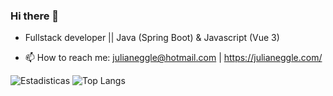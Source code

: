 ### Hi there 👋

- Fullstack developer || Java (Spring Boot) & Javascript (Vue 3) 

- 📫 How to reach me: julianeggle@hotmail.com  |  https://julianeggle.com/

<!--
**jotaulian/jotaulian** is a ✨ _special_ ✨ repository because its `README.md` (this file) appears on your GitHub profile.

Here are some ideas to get you started:

- 🔭 I’m currently working on ...
- 🌱 I’m currently learning ...
- 👯 I’m looking to collaborate on ...
- 🤔 I’m looking for help with ...
- 💬 Ask me about ...
- 📫 How to reach me: ...
- 😄 Pronouns: ...
- ⚡ Fun fact: ...
-->
![Estadisticas](https://github-readme-stats.vercel.app/api?username=jotaulian&show_icons=true&theme=dark)
![Top Langs](https://github-readme-stats.vercel.app/api/top-langs/?username=jotaulian&layout=compact&theme=dark)
